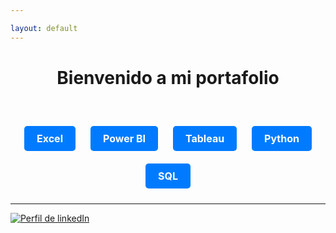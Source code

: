 ```yaml
---

layout: default
---
```

<h1 align="center">Bienvenido a mi portafolio</h1>
<div style="text-align: center; margin-top: 50px;">
  <a href="/excel.html" style="display: inline-block; padding: 10px 20px; margin: 10px; background-color: #007BFF; color: #fff; border: none; border-radius: 5px; text-decoration: none; font-size: 16px; font-weight: bold; cursor: pointer; transition: background-color 0.3s ease;">
    Excel
  </a>
  <a href="/powerbi.html" style="display: inline-block; padding: 10px 20px; margin: 10px; background-color: #007BFF; color: #fff; border: none; border-radius: 5px; text-decoration: none; font-size: 16px; font-weight: bold; cursor: pointer; transition: background-color 0.3s ease;">
    Power BI
  </a>
  <a href="/tableau.html" style="display: inline-block; padding: 10px 20px; margin: 10px; background-color: #007BFF; color: #fff; border: none; border-radius: 5px; text-decoration: none; font-size: 16px; font-weight: bold; cursor: pointer; transition: background-color 0.3s ease;">
    Tableau
  </a>
  <a href="/python.html" style="display: inline-block; padding: 10px 20px; margin: 10px; background-color: #007BFF; color: #fff; border: none; border-radius: 5px; text-decoration: none; font-size: 16px; font-weight: bold; cursor: pointer; transition: background-color 0.3s ease;">
    Python
  </a>
  <a href="/sql.html" style="display: inline-block; padding: 10px 20px; margin: 10px; background-color: #007BFF; color: #fff; border: none; border-radius: 5px; text-decoration: none; font-size: 16px; font-weight: bold; cursor: pointer; transition: background-color 0.3s ease;">
    SQL
  </a>
</div>


---
 <a href="https://www.linkedin.com/in/anderson-caicedo-yepez-7b6443a7/">
  <img src="ruta_de_tu_imagen.jpg" alt="Perfil de linkedIn">
</a>




<p style="font-size:11px">
